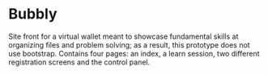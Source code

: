 # Bubbly
Site front for a virtual wallet meant to showcase fundamental skills at organizing files and problem solving; as a result, this prototype does not use bootstrap. Contains four pages: an index, a learn session, two different registration screens and the control panel.
